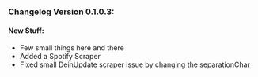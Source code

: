 ### Changelog Version 0.1.0.3:
	

#### New Stuff:
* Few small things here and there
* Added a Spotify Scraper
* Fixed small DeinUpdate scraper issue by changing the separationChar
